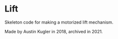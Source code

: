 # Lift
Skeleton code for making a motorized lift mechanism.

Made by Austin Kugler in 2018, archived in 2021.